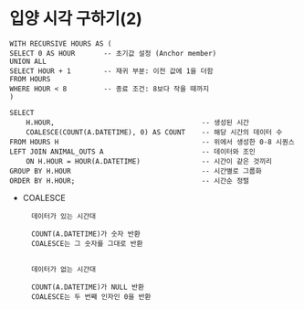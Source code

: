 # 입양 시각 구하기(2)    


    WITH RECURSIVE HOURS AS (
    SELECT 0 AS HOUR       -- 초기값 설정 (Anchor member)
    UNION ALL
    SELECT HOUR + 1        -- 재귀 부분: 이전 값에 1을 더함
    FROM HOURS
    WHERE HOUR < 8         -- 종료 조건: 8보다 작을 때까지
    )

    SELECT 
        H.HOUR,                                    -- 생성된 시간
        COALESCE(COUNT(A.DATETIME), 0) AS COUNT    -- 해당 시간의 데이터 수
    FROM HOURS H                                   -- 위에서 생성한 0-8 시퀀스
    LEFT JOIN ANIMAL_OUTS A                        -- 데이터와 조인
        ON H.HOUR = HOUR(A.DATETIME)               -- 시간이 같은 것끼리
    GROUP BY H.HOUR                                -- 시간별로 그룹화
    ORDER BY H.HOUR;                               -- 시간순 정렬


- COALESCE

        데이터가 있는 시간대

        COUNT(A.DATETIME)가 숫자 반환
        COALESCE는 그 숫자를 그대로 반환


        데이터가 없는 시간대

        COUNT(A.DATETIME)가 NULL 반환
        COALESCE는 두 번째 인자인 0을 반환